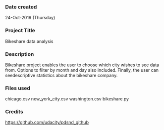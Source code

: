 ### Date created
24-Oct-2019 (Thursday)

### Project Title
Bikeshare data analysis

### Description
Bikeshare project enables the user to choose which city wishes to see data
from. Options to filter by month and day also included. Finally, the user can seedescriptive statistics about 
the bikeshare company.

### Files used
chicago.csv 
new_york_city.csv
washington.csv
bikeshare.py

### Credits
https://github.com/udacity/pdsnd_github

